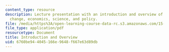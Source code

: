 ```yaml
---
content_type: resource
description: Lecture presentation with an introduction and overview of global climate
  change, economics, science, and policy.
file: /media/https%3A/open-learning-course-data-rc.s3.amazonaws.com/15-023j-global-climate-change-economics-science-and-policy-spring-2008/6760be944045166e9648f667e63d89db_lec1.pdf
file_type: application/pdf
resourcetype: Document
title: Introduction and Overview
uid: 6760be94-4045-166e-9648-f667e63d89db
---
```

